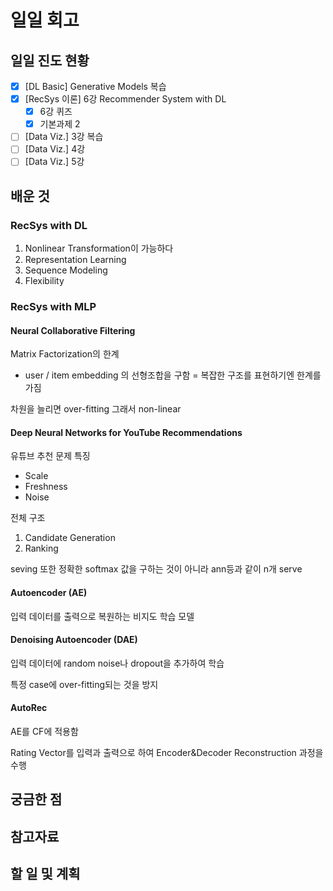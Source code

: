 # 일일 회고

## 일일 진도 현황

- [x] [DL Basic] Generative Models 복습
- [x] [RecSys 이론] 6강 Recommender System with DL
  - [x] 6강 퀴즈
  - [x] 기본과제 2
- [ ] [Data Viz.] 3강 복습
- [ ] [Data Viz.] 4강
- [ ] [Data Viz.] 5강

## 배운 것

### RecSys with DL

1. Nonlinear Transformation이 가능하다
2. Representation Learning
3. Sequence Modeling
4. Flexibility

### RecSys with MLP

#### Neural Collaborative Filtering

Matrix Factorization의 한계
- user / item embedding 의 선형조합을 구함 = 복잡한 구조를 표현하기엔 한계를 가짐

차원을 늘리면 over-fitting 그래서 non-linear

#### Deep Neural Networks for YouTube Recommendations

유튜브 추천 문제 특징
- Scale
- Freshness
- Noise

전체 구조
1. Candidate Generation
2. Ranking

seving 또한 정확한 softmax 값을 구하는 것이 아니라 ann등과 같이 n개 serve

#### Autoencoder (AE)

입력 데이터를 출력으로 복원하는 비지도 학습 모델

#### Denoising Autoencoder (DAE)

입력 데이터에 random noise나 dropout을 추가하여 학습

특정 case에 over-fitting되는 것을 방지

#### AutoRec

AE를 CF에 적용함

Rating Vector를 입력과 출력으로 하여 Encoder&Decoder Reconstruction 과정을 수행

## 궁금한 점

## 참고자료

## 할 일 및 계획
